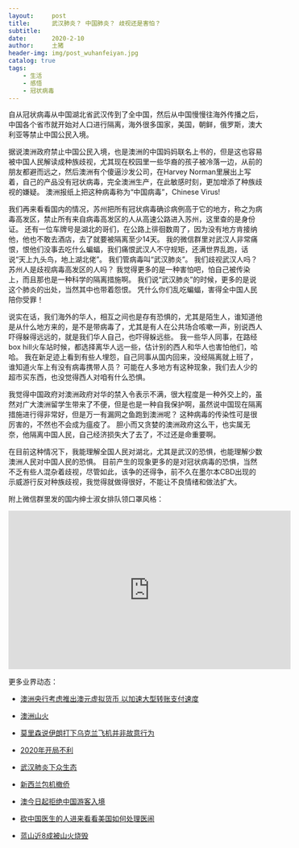 ```yaml
---
layout:     post
title:      武汉肺炎？ 中国肺炎？ 歧视还是害怕？
subtitle:   
date:       2020-2-10
author:     土猪
header-img: img/post_wuhanfeiyan.jpg
catalog: true
tags:
    - 生活
    - 感悟
    - 冠状病毒
---
```



自从冠状病毒从中国湖北省武汉传到了全中国，然后从中国慢慢往海外传播之后，中国各个省市就开始对人口进行隔离，海外很多国家，美国，朝鲜，俄罗斯，澳大利亚等禁止中国公民入境。  


据说澳洲政府禁止中国公民入境，也是澳洲的中国妈妈联名上书的，但是这也容易被中国人民解读成种族歧视，尤其现在校园里一些华裔的孩子被冷落一边，从前的朋友都避而远之，然后澳洲有个傻逼沙发公司，在Harvey Norman里展出上写着，自己的产品没有冠状病毒，完全澳洲生产，在此敏感时刻，更加增添了种族歧视的嫌疑。 澳洲报纸上把这种病毒称为“中国病毒”，Chinese Virus!



我们再来看看国内的情况，苏州把所有冠状病毒确诊病例高于它的地方，称之为病毒高发区，禁止所有来自病毒高发区的人从高速公路进入苏州，这里查的是身份证。 还有一位车牌号是湖北的哥们，在公路上徘徊数周了，因为没有地方肯接纳他，他也不敢去酒店，去了就要被隔离至少14天。 我的微信群里对武汉人非常痛恨，恨他们没事去吃什么蝙蝠，我们痛恨武汉人不守规矩，还满世界乱跑，话说“天上九头鸟，地上湖北佬”。 我们管病毒叫“武汉肺炎”。 我们歧视武汉人吗？ 苏州人是歧视病毒高发区的人吗？ 我觉得更多的是一种害怕吧，怕自己被传染上，而且那也是一种科学的隔离措施啊。 我们说“武汉肺炎”的时候，更多的是说这个肺炎的出处，当然其中也带着怨恨。 凭什么你们乱吃蝙蝠，害得全中国人民陪你受罪！



说实在话，我们海外的华人，相互之间也是存有恐惧的，尤其是陌生人，谁知道他是从什么地方来的，是不是带病毒了，尤其是有人在公共场合咳嗽一声，别说西人吓得躲得远远的，就是我们华人自己，也吓得躲远些。  我一些华人同事，在路经box hill火车站时候，都选择离华人远一些，估计别的西人和华人也害怕他们，哈哈。 我在新足迹上看到有些人埋怨，自己同事从国内回来，没经隔离就上班了，谁知道火车上有没有病毒携带人员？ 可能在人多地方有这种现象，我们去人少的超市买东西，也没觉得西人对咱有什么恐惧。 




我觉得中国政府对澳洲政府对华的禁入令表示不满，很大程度是一种外交上的，虽然对广大澳洲留学生带来了不便，但是也是一种自我保护啊，虽然说中国现在隔离措施进行得非常好，但是万一有漏网之鱼跑到澳洲呢？ 这种病毒的传染性可是很厉害的，不然也不会成为瘟疫了。 胆小而又贪婪的澳洲政府这么干，也实属无奈，他隔离中国人民，自己经济损失大了去了，不过还是命重要啊。 




在目前这种情况下，我能理解全国人民对湖北，尤其是武汉的恐惧，也能理解少数澳洲人民对中国人民的恐惧。  目前产生的现象更多的是对冠状病毒的恐惧，当然不乏有些人混杂着歧视，尽管如此，该争的还得争，前不久在墨尔本CBD出现的示威游行反对种族歧视，我觉得就做得很好，不能让不良情绪和做法扩大。  



附上微信群里发的国内绅士淑女排队领口罩风格：


<iframe width="560" height="315" src="https://www.youtube.com/embed/DzqTUz2BxhM" frameborder="0" allow="accelerometer; autoplay; encrypted-media; gyroscope; picture-in-picture" allowfullscreen></iframe>




更多业界动态：

- [澳洲央行考虑推出澳元虚拟货币 以加速大型转账支付速度](http://livinginau.life/2020/01/12/%E6%BE%B3%E6%B4%B2%E5%A4%AE%E8%A1%8C%E8%80%83%E8%99%91%E6%8E%A8%E5%87%BA%E6%BE%B3%E5%85%83%E8%99%9A%E6%8B%9F%E8%B4%A7%E5%B8%81/)

- [澳洲山火](http://livinginau.life/2020/01/11/%E6%BE%B3%E6%B4%B2%E5%B1%B1%E7%81%AB/)

- [莫里森说伊朗打下乌克兰飞机并非故意行为](http://livinginau.life/2020/01/11/%E4%BC%8A%E6%9C%97%E6%89%93%E4%B8%8B%E4%B9%8C%E5%85%8B%E5%85%B0%E9%A3%9E%E6%9C%BA%E5%B9%B6%E9%9D%9E%E6%95%85%E6%84%8F%E8%A1%8C%E4%B8%BA/)

- [2020年开局不利](http://livinginau.life/2020/02/06/2020%E5%BC%80%E5%B1%80%E4%B8%8D%E5%88%A9/)

- [武汉肺炎下众生态](http://livinginau.life/2020/02/03/%E6%AD%A6%E6%B1%89%E8%82%BA%E7%82%8E%E4%B8%8B%E4%BC%97%E7%94%9F%E6%80%81/)

- [新西兰包机撤侨](http://livinginau.life/2020/02/03/%E6%96%B0%E8%A5%BF%E5%85%B0%E5%B0%86%E5%8C%85%E6%9C%BA%E6%8A%8A%E6%BE%B3%E6%B4%B2%E5%92%8C%E6%96%B0%E8%A5%BF%E5%85%B0%E5%85%AC%E6%B0%91%E5%B8%A6%E7%A6%BB%E6%AD%A6%E6%B1%89%E5%89%8D%E5%BE%80%E6%96%B0%E8%A5%BF%E5%85%B0/)

- [澳今日起拒绝中国游客入境](http://livinginau.life/2020/02/01/%E6%BE%B3%E6%B4%B2%E4%BB%8E%E4%BB%8A%E6%97%A5%E8%B5%B7%E6%8B%92%E7%BB%9D%E4%BB%8E%E4%B8%AD%E5%9B%BD%E6%9D%A5%E7%9A%84%E4%BA%BA%E5%85%A5%E5%A2%83/)

- [砍中国医生的人进来看看美国如何处理医闹](http://livinginau.life/2020/01/30/%E7%A0%8D%E4%B8%AD%E5%9B%BD%E5%8C%BB%E7%94%9F%E7%9A%84/)

- [蓝山近8成被山火烧毁](http://livinginau.life/2020/01/20/%E8%93%9D%E5%B1%B1%E8%BF%91%E5%85%AB%E6%88%90%E8%A2%AB%E6%9E%97%E7%81%AB%E7%83%A7%E6%AF%81/)



